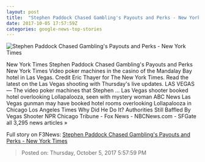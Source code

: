 ```yaml
---
layout: post
title:  "Stephen Paddock Chased Gambling's Payouts and Perks - New York Times"
date: 2017-10-05 17:57:59Z
categories: google-news-top-stories
---
```


![Stephen Paddock Chased Gambling's Payouts and Perks - New York Times](https://static01.nyt.com/images/2017/10/05/us/05gambler1/05gambler1-facebookJumbo.jpg)

New York Times Stephen Paddock Chased Gambling's Payouts and Perks New York Times Video poker machines in the casino of the Mandalay Bay hotel in Las Vegas. Credit Eric Thayer for The New York Times. Read the latest on the Las Vegas shooting with Thursday's live updates. LAS VEGAS — The video poker machines that Stephen ... Las Vegas shooter booked hotel overlooking Lollapalooza, seen with mystery woman ABC News Las Vegas gunman may have booked hotel rooms overlooking Lollapalooza in Chicago Los Angeles Times Why Did He Do It? Authorities Still Baffled By Vegas Shooter NPR Chicago Tribune - Fox News - NBCNews.com - SFGate all 3,295 news articles »


Full story on F3News: [Stephen Paddock Chased Gambling's Payouts and Perks - New York Times](http://www.f3nws.com/n/MUxTXD)

> Posted on: Thursday, October 5, 2017 5:57:59 PM
